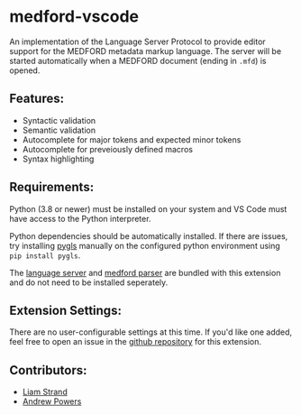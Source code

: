 # medford-vscode

An implementation of the Language Server Protocol to provide editor support for
the MEDFORD metadata markup language. The server will be started automatically when a MEDFORD document (ending in `.mfd`) is opened.

## Features:

- Syntactic validation
- Semantic validation
- Autocomplete for major tokens and expected minor tokens
- Autocomplete for preveiously defined macros
- Syntax highlighting

## Requirements:

Python (3.8 or newer) must be installed on your system and VS Code must have access to the Python interpreter.

Python dependencies should be automatically installed. If there are issues,
try installing [pygls](https://github.com/openlawlibrary/pygls) manually on the configured python environment using `pip install pygls`.

The [language server](https://github.com/liam-strand/medford-language-server) and [medford parser](https://github.com/TuftsBCB/medford) are bundled with this extension and do not need to be installed seperately.

## Extension Settings:

There are no user-configurable settings at this time. If you'd like one added, feel free to open an issue in the [github repository](https://github.com/liam-strand/medford-vscode) for this extension.

## Contributors:
- [Liam Strand](https://github.com/liam-strand)
- [Andrew Powers](https://github.com/andrew-powers)

<!-- 
## Python Dependencies:
* [pygls](https://pypi.org/project/pygls/)
* [medford](https://pypi.org/project/medford/)

## TypeScript Dependencies:
* `npm` should take care of this for you
* but you have to [have `npm` installed](https://docs.npmjs.com/downloading-and-installing-node-js-and-npm)

## To Run:
* Install the dependencies
* `git clone` this repository, you must use the `--recurse-submodules` flag
* Open the root directory in VS Code
* `npm install && cd client && npm install && cd ..` to install TypeScript dependencies
* Go to "Run and Debug" view and select "Launch Client"
* There is a sample MEDFORD file at `testfiles/example.mfd`, open it up to try it out!

## Features

Describe specific features of your extension including screenshots of your extension in action. Image paths are relative to this README file.

For example if there is an image subfolder under your extension project workspace:

\!\[feature X\]\(images/feature-x.png\)

> Tip: Many popular extensions utilize animations. This is an excellent way to show off your extension! We recommend short, focused animations that are easy to follow.

## Requirements

If you have any requirements or dependencies, add a section describing those and how to install and configure them.

## Extension Settings

Include if your extension adds any VS Code settings through the `contributes.configuration` extension point.

For example:

This extension contributes the following settings:

* `myExtension.enable`: enable/disable this extension
* `myExtension.thing`: set to `blah` to do something

## Known Issues

Calling out known issues can help limit users opening duplicate issues against your extension.

## Release Notes

Users appreciate release notes as you update your extension.

### 1.0.0

Initial release of ...

### 1.0.1

Fixed issue #.

### 1.1.0

Added features X, Y, and Z.

-----------------------------------------------------------------------------------------------------------

## Working with Markdown

**Note:** You can author your README using Visual Studio Code.  Here are some useful editor keyboard shortcuts:

* Split the editor (`Cmd+\` on macOS or `Ctrl+\` on Windows and Linux)
* Toggle preview (`Shift+CMD+V` on macOS or `Shift+Ctrl+V` on Windows and Linux)
* Press `Ctrl+Space` (Windows, Linux) or `Cmd+Space` (macOS) to see a list of Markdown snippets

### For more information

* [Visual Studio Code's Markdown Support](http://code.visualstudio.com/docs/languages/markdown)
* [Markdown Syntax Reference](https://help.github.com/articles/markdown-basics/)

**Enjoy!**
 -->
